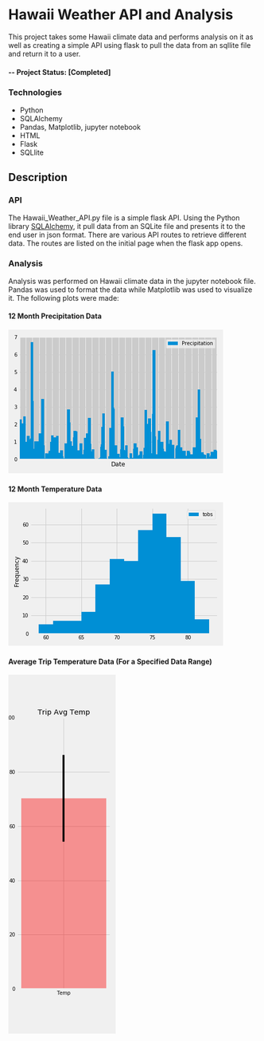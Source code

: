 # Hawaii Weather API and Analysis
This project takes some Hawaii climate data and performs analysis on it as well as creating a simple API using flask to pull the data from an sqllite file and return it to a user.

#### -- Project Status: [Completed]

### Technologies
* Python
* SQLAlchemy
* Pandas, Matplotlib, jupyter notebook
* HTML
* Flask
* SQLlite

## Description
### API
The Hawaii_Weather_API.py file is a simple flask API. Using the Python library [SQLAlchemy](https://www.sqlalchemy.org/), it pull data from an SQLite file and presents it to the end user in json format.  There are various API routes to retrieve different data.  The routes are listed on the initial page when the flask app opens.
### Analysis
Analysis was performed on Hawaii climate data in the jupyter notebook file.  Pandas was used to format the data while Matplotlib was used to visualize it.  The following plots were made:
#### 12 Month Precipitation Data
![12 Month Precipitation Data](Images/twelve_month_precipitation.png)

#### 12 Month Temperature Data
![12 Month Temperature Data](Images/twelve_month_temp.png)

#### Average Trip Temperature Data (For a Specified Data Range)
![Average Trip Temperature Data](Images/trip_avg_temp.png)
